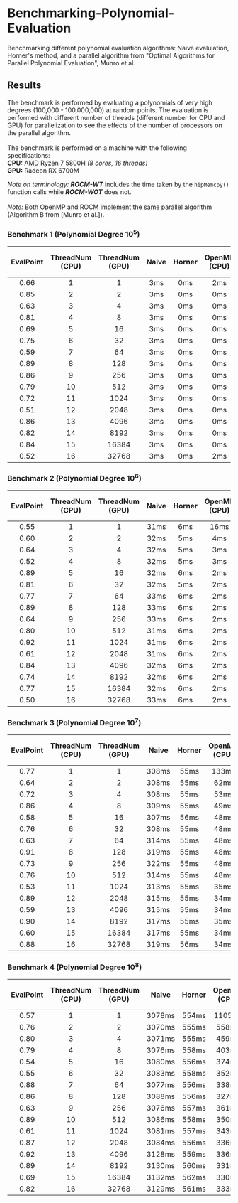 # Benchmarking-Polynomial-Evaluation
Benchmarking different polynomial evaluation algorithms: Naive evalulation, Horner's method, and a parallel algorithm from "Optimal Algorithms for Parallel Polynomial Evaluation", Munro et al.

## Results
The benchmark is performed by evaluating a polynomials of very high degrees (100,000 - 100,000,000) at random points. The evaluation is performed with different number of threads (different number for CPU and GPU) for parallelization to see the effects of the number of processors on the parallel algorithm.
<br><br>
The benchmark is performed on a machine with the following specifications:
<br>
<b>CPU:</b> AMD Ryzen 7 5800H <i>(8 cores, 16 threads)</i><br>
<b>GPU:</b> Radeon RX 6700M

<i>Note on terminology:</i> <b><i>ROCM-WT</i></b> includes the time taken by the <code>hipMemcpy()</code> function calls while <b><i>ROCM-WOT</i></b> does not.
<br><br>
<i>Note:</i> Both OpenMP and ROCM implement the same parallel algorithm (Algorithm B from [Munro et al.]).

### Benchmark 1 (Polynomial Degree 10<sup>5</sup>)

| EvalPoint | ThreadNum (CPU) | ThreadNum (GPU) | Naive | Horner | OpenMP (CPU) | ROCM-WT (GPU) | ROCM-WOT (GPU) |
|:---------:|:---------------:|:---------------:|:-----:|:------:|:------------:|:-------------:|:--------------:|
|   0.66    |        1        |        1        |  3ms  |   0ms  |      2ms      |     1206ms     |     1048ms     |
|   0.85    |        2        |        2        |  3ms  |   0ms  |      0ms      |       8ms      |       8ms      |
|   0.63    |        3        |        4        |  3ms  |   0ms  |      0ms      |       5ms      |       5ms      |
|   0.81    |        4        |        8        |  3ms  |   0ms  |      0ms      |       3ms      |       3ms      |
|   0.69    |        5        |       16        |  3ms  |   0ms  |      0ms      |       2ms      |       2ms      |
|   0.75    |        6        |       32        |  3ms  |   0ms  |      0ms      |       1ms      |       1ms      |
|   0.59    |        7        |       64        |  3ms  |   0ms  |      0ms      |       1ms      |       1ms      |
|   0.89    |        8        |      128        |  3ms  |   0ms  |      0ms      |       0ms      |       0ms      |
|   0.86    |        9        |      256        |  3ms  |   0ms  |      0ms      |       0ms      |       0ms      |
|   0.79    |       10        |      512        |  3ms  |   0ms  |      0ms      |       0ms      |       0ms      |
|   0.72    |       11        |     1024        |  3ms  |   0ms  |      0ms      |       0ms      |       0ms      |
|   0.51    |       12        |     2048        |  3ms  |   0ms  |      0ms      |       0ms      |       0ms      |
|   0.86    |       13        |     4096        |  3ms  |   0ms  |      0ms      |       0ms      |       0ms      |
|   0.82    |       14        |     8192        |  3ms  |   0ms  |      0ms      |       0ms      |       0ms      |
|   0.84    |       15        |    16384        |  3ms  |   0ms  |      0ms      |       0ms      |       0ms      |
|   0.52    |       16        |    32768        |  3ms  |   0ms  |      2ms      |       1ms      |       1ms      |


### Benchmark 2 (Polynomial Degree 10<sup>6</sup>)

| EvalPoint | ThreadNum (CPU) | ThreadNum (GPU) |  Naive | Horner | OpenMP (CPU) | ROCM-WT (GPU) | ROCM-WOT (GPU) |
|:---------:|:---------------:|:---------------:|:------:|:------:|:------------:|:-------------:|:--------------:|
|   0.55    |        1        |        1        |  31ms  |   6ms  |     16ms      |      70ms      |      68ms      |
|   0.60    |        2        |        2        |  32ms  |   5ms  |      4ms      |      18ms      |      17ms      |
|   0.64    |        3        |        4        |  32ms  |   5ms  |      3ms      |      12ms      |      11ms      |
|   0.52    |        4        |        8        |  32ms  |   5ms  |      3ms      |       8ms      |       7ms      |
|   0.89    |        5        |       16        |  32ms  |   6ms  |      2ms      |       7ms      |       6ms      |
|   0.81    |        6        |       32        |  32ms  |   5ms  |      2ms      |       4ms      |       3ms      |
|   0.77    |        7        |       64        |  33ms  |   6ms  |      2ms      |       3ms      |       2ms      |
|   0.89    |        8        |      128        |  33ms  |   6ms  |      2ms      |       2ms      |       1ms      |
|   0.64    |        9        |      256        |  33ms  |   6ms  |      2ms      |       2ms      |       1ms      |
|   0.80    |       10        |      512        |  31ms  |   6ms  |      2ms      |       2ms      |       1ms      |
|   0.92    |       11        |     1024        |  31ms  |   6ms  |      2ms      |       2ms      |       1ms      |
|   0.61    |       12        |     2048        |  31ms  |   6ms  |      2ms      |       2ms      |       1ms      |
|   0.84    |       13        |     4096        |  32ms  |   6ms  |      2ms      |       2ms      |       1ms      |
|   0.74    |       14        |     8192        |  32ms  |   6ms  |      2ms      |       2ms      |       1ms      |
|   0.77    |       15        |    16384        |  32ms  |   6ms  |      2ms      |       2ms      |       1ms      |
|   0.50    |       16        |    32768        |  33ms  |   6ms  |      2ms      |       2ms      |       1ms      |


### Benchmark 3 (Polynomial Degree 10<sup>7</sup>)

| EvalPoint | ThreadNum (CPU) | ThreadNum (GPU) |  Naive | Horner | OpenMP (CPU) | ROCM-WT (GPU) | ROCM-WOT (GPU) |
|:---------:|:---------------:|:---------------:|:------:|:------:|:------------:|:-------------:|:--------------:|
|   0.77    |        1        |        1        | 308ms  |  55ms  |    133ms      |      447ms     |      429ms     |
|   0.64    |        2        |        2        | 308ms  |  55ms  |     62ms      |      314ms     |      303ms     |
|   0.72    |        3        |        4        | 308ms  |  55ms  |     53ms      |      242ms     |      231ms     |
|   0.86    |        4        |        8        | 309ms  |  55ms  |     49ms      |      212ms     |      201ms     |
|   0.58    |        5        |       16        | 307ms  |  56ms  |     48ms      |      195ms     |      184ms     |
|   0.76    |        6        |       32        | 308ms  |  55ms  |     48ms      |      103ms     |       92ms     |
|   0.63    |        7        |       64        | 314ms  |  55ms  |     48ms      |       58ms     |       47ms     |
|   0.91    |        8        |      128        | 319ms  |  55ms  |     48ms      |       25ms     |       14ms     |
|   0.73    |        9        |      256        | 322ms  |  55ms  |     48ms      |       19ms     |        8ms     |
|   0.76    |       10        |      512        | 314ms  |  55ms  |     48ms      |       16ms     |        5ms     |
|   0.53    |       11        |     1024        | 313ms  |  55ms  |     35ms      |       14ms     |        3ms     |
|   0.89    |       12        |     2048        | 315ms  |  55ms  |     34ms      |       14ms     |        3ms     |
|   0.59    |       13        |     4096        | 315ms  |  55ms  |     34ms      |       13ms     |        2ms     |
|   0.90    |       14        |     8192        | 317ms  |  55ms  |     35ms      |       13ms     |        2ms     |
|   0.60    |       15        |    16384        | 317ms  |  55ms  |     34ms      |       13ms     |        2ms     |
|   0.88    |       16        |    32768        | 319ms  |  56ms  |     34ms      |       13ms     |        2ms     |

### Benchmark 4 (Polynomial Degree 10<sup>8</sup>)

| EvalPoint | ThreadNum (CPU) | ThreadNum (GPU) |  Naive  | Horner | OpenMP (CPU) | ROCM-WT (GPU) | ROCM-WOT (GPU) |
|:---------:|:---------------:|:---------------:|:-------:|:------:|:------------:|:-------------:|:--------------:|
|   0.57    |        1        |        1        | 3078ms  | 554ms  |    1105ms     |      5148ms    |      4987ms    |
|   0.76    |        2        |        2        | 3070ms  | 555ms  |     558ms     |      3842ms    |      3729ms    |
|   0.80    |        3        |        4        | 3071ms  | 555ms  |     459ms     |      3114ms    |      3001ms    |
|   0.79    |        4        |        8        | 3076ms  | 558ms  |     403ms     |      2895ms    |      2782ms    |
|   0.54    |        5        |       16        | 3080ms  | 556ms  |     374ms     |      2705ms    |      2592ms    |
|   0.55    |        6        |       32        | 3083ms  | 558ms  |     352ms     |      1494ms    |      1381ms    |
|   0.88    |        7        |       64        | 3077ms  | 556ms  |     338ms     |       724ms    |       611ms    |
|   0.86    |        8        |      128        | 3088ms  | 556ms  |     327ms     |       397ms    |       284ms    |
|   0.63    |        9        |      256        | 3076ms  | 557ms  |     361ms     |       232ms    |       119ms    |
|   0.89    |       10        |      512        | 3086ms  | 558ms  |     350ms     |       157ms    |        44ms    |
|   0.61    |       11        |     1024        | 3081ms  | 557ms  |     343ms     |       136ms    |        23ms    |
|   0.87    |       12        |     2048        | 3084ms  | 556ms  |     336ms     |       129ms    |        16ms    |
|   0.92    |       13        |     4096        | 3128ms  | 559ms  |     336ms     |       125ms    |        12ms    |
|   0.89    |       14        |     8192        | 3130ms  | 560ms  |     331ms     |       124ms    |        11ms    |
|   0.69    |       15        |    16384        | 3132ms  | 562ms  |     330ms     |       124ms    |        11ms    |
|   0.82    |       16        |    32768        | 3129ms  | 561ms  |     333ms     |       123ms    |        10ms    |
